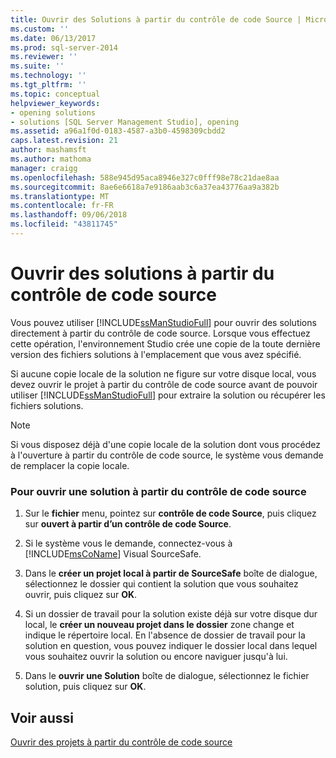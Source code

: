 ```yaml
---
title: Ouvrir des Solutions à partir du contrôle de code Source | Microsoft Docs
ms.custom: ''
ms.date: 06/13/2017
ms.prod: sql-server-2014
ms.reviewer: ''
ms.suite: ''
ms.technology: ''
ms.tgt_pltfrm: ''
ms.topic: conceptual
helpviewer_keywords:
- opening solutions
- solutions [SQL Server Management Studio], opening
ms.assetid: a96a1f0d-0183-4587-a3b0-4598309cbdd2
caps.latest.revision: 21
author: mashamsft
ms.author: mathoma
manager: craigg
ms.openlocfilehash: 588e945d95aca8946e327c0fff98e78c21dae8aa
ms.sourcegitcommit: 8ae6e6618a7e9186aab3c6a37ea43776aa9a382b
ms.translationtype: MT
ms.contentlocale: fr-FR
ms.lasthandoff: 09/06/2018
ms.locfileid: "43811745"
---
```

# <a name="open-solutions-from-source-control"></a>Ouvrir des solutions à partir du contrôle de code source
  Vous pouvez utiliser [!INCLUDE[ssManStudioFull](../includes/ssmanstudiofull-md.md)] pour ouvrir des solutions directement à partir du contrôle de code source. Lorsque vous effectuez cette opération, l'environnement Studio crée une copie de la toute dernière version des fichiers solutions à l'emplacement que vous avez spécifié.  
  
 Si aucune copie locale de la solution ne figure sur votre disque local, vous devez ouvrir le projet à partir du contrôle de code source avant de pouvoir utiliser [!INCLUDE[ssManStudioFull](../includes/ssmanstudiofull-md.md)] pour extraire la solution ou récupérer les fichiers solutions.  
  
> [!NOTE]  
>  Si vous disposez déjà d'une copie locale de la solution dont vous procédez à l'ouverture à partir du contrôle de code source, le système vous demande de remplacer la copie locale.  
  
### <a name="to-open-a-solution-from-source-control"></a>Pour ouvrir une solution à partir du contrôle de code source  
  
1.  Sur le **fichier** menu, pointez sur **contrôle de code Source**, puis cliquez sur **ouvert à partir d’un contrôle de code Source**.  
  
2.  Si le système vous le demande, connectez-vous à [!INCLUDE[msCoName](../includes/msconame-md.md)] Visual SourceSafe.  
  
3.  Dans le **créer un projet local à partir de SourceSafe** boîte de dialogue, sélectionnez le dossier qui contient la solution que vous souhaitez ouvrir, puis cliquez sur **OK**.  
  
4.  Si un dossier de travail pour la solution existe déjà sur votre disque dur local, le **créer un nouveau projet dans le dossier** zone change et indique le répertoire local. En l'absence de dossier de travail pour la solution en question, vous pouvez indiquer le dossier local dans lequel vous souhaitez ouvrir la solution ou encore naviguer jusqu'à lui.  
  
5.  Dans le **ouvrir une Solution** boîte de dialogue, sélectionnez le fichier solution, puis cliquez sur **OK**.  
  
## <a name="see-also"></a>Voir aussi  
 [Ouvrir des projets à partir du contrôle de code source](../../2014/database-engine/open-projects-from-source-control.md)  
  
  
